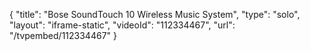 {
    "title": "Bose SoundTouch 10 Wireless Music System",
    "type": "solo",
    "layout": "iframe-static",
    "videoId": "112334467",
    "url": "\/tvpembed\/112334467"
}